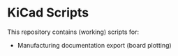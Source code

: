 # KiCad Scripts
This repository contains (working) scripts for:
* Manufacturing documentation export (board plotting) 
